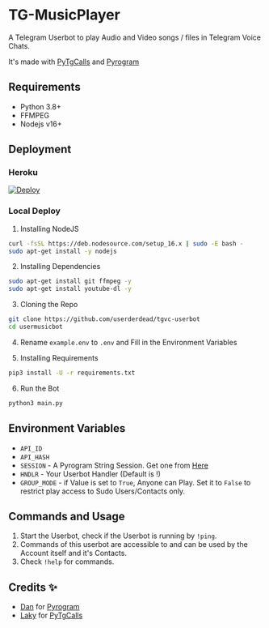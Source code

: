 # TG-MusicPlayer
A Telegram Userbot to play Audio and Video songs / files in Telegram Voice Chats.

It's made with [PyTgCalls](https://github.com/pytgcalls/pytgcalls) and [Pyrogram](https://github.com/pyrogram/pyrogram)


## Requirements
- Python 3.8+
- FFMPEG
- Nodejs v16+


## Deployment

### Heroku
[![Deploy](https://www.herokucdn.com/deploy/button.svg)](https://heroku.com/deploy)

### Local Deploy
1) Installing NodeJS
```bash
curl -fsSL https://deb.nodesource.com/setup_16.x | sudo -E bash -
sudo apt-get install -y nodejs
```

2) Installing Dependencies
```bash
sudo apt-get install git ffmpeg -y
sudo apt-get install youtube-dl -y
```

3) Cloning the Repo
```bash
git clone https://github.com/userderdead/tgvc-userbot
cd usermusicbot
```

4) Rename `example.env` to `.env` and Fill in the Environment Variables

5) Installing Requirements
```bash
pip3 install -U -r requirements.txt
```

6) Run the Bot
```bash
python3 main.py
```


## Environment Variables
- `API_ID`
- `API_HASH`
- `SESSION` - A Pyrogram String Session. Get one from [Here](https://replit.com/@AkashHazra/userderdeadreplit#main.py)
- `HNDLR` - Your Userbot Handler (Default is !)
- `GROUP_MODE` - if Value is set to `True`, Anyone can Play. Set it to `False` to restrict play access to Sudo Users/Contacts only.


## Commands and Usage
1) Start the Userbot, check if the Userbot is running by `!ping`.
2) Commands of this userbot are accessible to and can be used by the Account itself and it's Contacts.
3) Check `!help` for commands.


## Credits ✨
- [Dan](https://github.com/delivrance) for [Pyrogram](https://github.com/pyrogram/pyrogram)
- [Laky](https://github.com/Laky-64) for [PyTgCalls](https://github.com/pytgcalls/pytgcalls)
